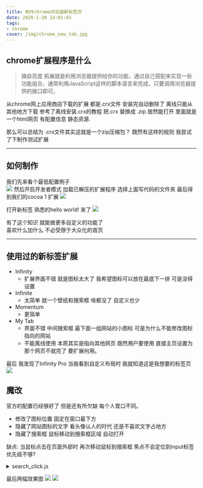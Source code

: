 ```yaml
---
title: 制作chrome浏览器新标签页
date: 2020-1-20 14:01:43
tags: 
- chrome 
cover: /img/chrome_new_tab.jpg
---
```


## chrome扩展程序是什么
> 摘自百度
> 拓展就是利用浏览器提供给你的功能，通过自己搭配来实现一些功能组合，通常利用JavaScript这样的脚本语言来完成，只要调用浏览器提供的接口即可。
 
从chrome网上应用商店下载的扩展 都是.crx文件 安装完自动删除了 离线只能从其他地方下载 
参考了离线安装.crx的教程 
把.crx 替换成 .zip 居然能打开 
里面就是一个html网页 有配置信息 静态资源.
 
那么可以总结为 .crx文件其实这就是一个zip压缩包？
既然有这样的规则 我尝试了下制作测试扩展

***
## 如何制作
 
我们先来看个最低配置例子  
![](/hexo/img/archive_img/chrome_new_tab2.png)
然后开启开发者模式 加载已解压的扩展程序 选择上面写代码的文件夹
最后得到我们的cocoa 1 扩展 
![](/hexo/img/archive_img/chrome_new_tab3.png)

打开新标签 熟悉的hello world! 来了
![](/hexo/img/archive_img/chrome_new_tab1.png)

有了这个知识 就能做更多自定义的功能了   
喜欢什么加什么 不必受限于大众化的首页  

***
## 使用过的新标签扩展
* Infinity 
   * 扩展界面不错 就是图标太大了 我希望图标可以放在最底下一排 可是没得设置
* Infinite 
   * 太简单 就一个壁纸和搜索框 啥都没了 自定义也少
* Momentum 
   * 更简单
* My Tab
   * 界面不错 中间搜索框 最下面一组网站的小图标 可是为什么不能修改图标指向的网站  
   * 不能离线使用 本质其实是指向其他网页 既然用户要使用 直接主页设置为那个网页不就完了 要扩展何用。

最后 我发现了Infinity Pro 当我看到自定义布局时 我就知道这是我想要的标签页
![](/hexo/img/archive_img/chrome_new_tab4.png)

## 魔改
官方的配置已经够好了 但是还有所欠缺 每个人胃口不同。
* 修改了图标位置 固定在窗口最下方 
* 隐藏了网站图标的文字 看头像认人的时代 还是不喜欢文字占地方
* 隐藏了搜索框 鼠标移动到搜索框区域 自动打开

缺点: 当鼠标点击在页面外部时 再次移动鼠标到搜索框 焦点不会定位到input标签 优先级不够?

<details>
  <summary> search_click.js </summary>
  
```
// 隐藏搜索框 
// 鼠标移动到搜索框区域再取消隐藏 
// 5秒内无键盘操作 隐藏搜索框
// 若搜索框已开启 移动鼠标会重置计时器
 
window.onload = function () {
    var search_flag_id = window.setInterval(function () {
        var search_father = document.getElementsByClassName("gH3horrwzk1vWQb_tjFZ_")[0];
        var search_div = document.getElementsByClassName("j6WjrWzBT0VSJtD8yafTe")[0]; //获取到div的id
        var search_input = document.getElementsByClassName("DmH9A0dYKnyClIjOJ5xWt")[0];
        if (search_father != undefined && search_div != undefined && search_input != undefined) {
            var keyboard_count = 0
            var keyboard_timeout = 6
            search_flag = false
            clearInterval(search_flag_id);
            // 循环已停止 均已获得标签元素
            // 设置搜索框焦点
            search_input.focus()
            // 一开始时 先隐藏掉搜索框 
            search_div.style.display = "none";
            // 为上级div加上鼠标监控  
            search_father.onmouseover = function () {
                search_div.style.display = "block";
                search_input.focus()
                keyboard_count = 0
            }
 
            window.setInterval(input_style_status, 1000)

            function input_style_status() {
                keyboard_count++;
                if (keyboard_count >= keyboard_timeout) {
                    search_div.style.display = "none";
                }
            }
            // 监听键盘
            document.onkeydown = function () {
                keyboard_count = 0;
            }
            // 监听鼠标
            document.onmousemove = function (event) {
                var x1 = event.clientX;
                var y1 = event.clientY;
                if (search_div.style.display == "block") {
                    if (x != x1 || y != y1) {
                        keyboard_count = 0;
                    }
                }
                x = x1;
                y = y1;
            };
        }
    }, 3)
}
```

</details>  

最后两幅效果图
![](/hexo/img/archive_img/chrome_new_tab5.png)
![](/hexo/img/archive_img/chrome_new_tab6.png)